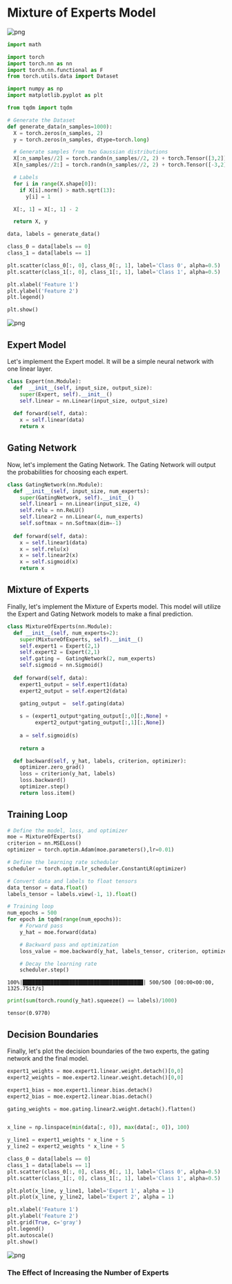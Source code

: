 # Mixture of Experts Model

![png](figures/moe.png)


```python
import math

import torch
import torch.nn as nn
import torch.nn.functional as F
from torch.utils.data import Dataset

import numpy as np
import matplotlib.pyplot as plt

from tqdm import tqdm
```


```python
# Generate the Dataset
def generate_data(n_samples=1000):
  X = torch.zeros(n_samples, 2)
  y = torch.zeros(n_samples, dtype=torch.long)

  # Generate samples from two Gaussian distributions
  X[:n_samples//2] = torch.randn(n_samples//2, 2) + torch.Tensor([3,2])
  X[n_samples//2:] = torch.randn(n_samples//2, 2) + torch.Tensor([-3,2])

  # Labels
  for i in range(X.shape[0]):
    if X[i].norm() > math.sqrt(13):
      y[i] = 1

  X[:, 1] = X[:, 1] - 2

  return X, y

data, labels = generate_data()
```


```python
class_0 = data[labels == 0]
class_1 = data[labels == 1]

plt.scatter(class_0[:, 0], class_0[:, 1], label='Class 0', alpha=0.5)
plt.scatter(class_1[:, 0], class_1[:, 1], label='Class 1', alpha=0.5)

plt.xlabel('Feature 1')
plt.ylabel('Feature 2')
plt.legend()

plt.show()
```


    
![png](figures/output_3_0.png)
    


## Expert Model

Let's implement the Expert model. It will be a simple neural network with one linear layer.


```python
class Expert(nn.Module):
  def  __init__(self, input_size, output_size): 
    super(Expert, self).__init__()
    self.linear = nn.Linear(input_size, output_size)
    
  def forward(self, data):
    x = self.linear(data)
    return x
```

## Gating Network

Now, let's implement the Gating Network. The Gating Network will output the probabilities for choosing each expert.


```python
class GatingNetwork(nn.Module):
  def __init__(self, input_size, num_experts):
    super(GatingNetwork, self).__init__()
    self.linear1 = nn.Linear(input_size, 4)
    self.relu = nn.ReLU()
    self.linear2 = nn.Linear(4, num_experts)
    self.softmax = nn.Softmax(dim=-1)
  
  def forward(self, data): 
    x = self.linear1(data)
    x = self.relu(x)
    x = self.linear2(x)
    x = self.sigmoid(x)
    return x
```

## Mixture of Experts

Finally, let's implement the Mixture of Experts model. This model will utilize the Expert and Gating Network models to make a final prediction.


```python
class MixtureOfExperts(nn.Module):
  def __init__(self, num_experts=2):
    super(MixtureOfExperts, self).__init__()  
    self.expert1 = Expert(2,1)
    self.expert2 = Expert(2,1)
    self.gating =  GatingNetwork(2, num_experts)
    self.sigmoid = nn.Sigmoid()
      
  def forward(self, data):
    expert1_output = self.expert1(data)
    expert2_output = self.expert2(data)  
    
    gating_output =  self.gating(data)

    s = (expert1_output*gating_output[:,0][:,None] + 
         expert2_output*gating_output[:,1][:,None])
    
    a = self.sigmoid(s)
    
    return a

  def backward(self, y_hat, labels, criterion, optimizer): 
    optimizer.zero_grad()
    loss = criterion(y_hat, labels)    
    loss.backward()
    optimizer.step()
    return loss.item()
```

## Training Loop



```python
# Define the model, loss, and optimizer
moe = MixtureOfExperts()
criterion = nn.MSELoss() 
optimizer = torch.optim.Adam(moe.parameters(),lr=0.01)

# Define the learning rate scheduler
scheduler = torch.optim.lr_scheduler.ConstantLR(optimizer) 

# Convert data and labels to float tensors
data_tensor = data.float()
labels_tensor = labels.view(-1, 1).float()

# Training loop
num_epochs = 500 
for epoch in tqdm(range(num_epochs)):
    # Forward pass
    y_hat = moe.forward(data)

    # Backward pass and optimization
    loss_value = moe.backward(y_hat, labels_tensor, criterion, optimizer)

    # Decay the learning rate
    scheduler.step()
```

    100%|███████████████████████████████████████| 500/500 [00:00<00:00, 1325.75it/s]



```python
print(sum(torch.round(y_hat).squeeze() == labels)/1000)
```

    tensor(0.9770)


## Decision Boundaries

Finally, let's plot the decision boundaries of the two experts, the gating network and the final model.


```python
expert1_weights = moe.expert1.linear.weight.detach()[0,0]
expert2_weights = moe.expert2.linear.weight.detach()[0,0]

expert1_bias = moe.expert1.linear.bias.detach()
expert2_bias = moe.expert2.linear.bias.detach()

gating_weights = moe.gating.linear2.weight.detach().flatten()
```


```python

x_line = np.linspace(min(data[:, 0]), max(data[:, 0]), 100)

y_line1 = expert1_weights * x_line + 5
y_line2 = expert2_weights * x_line + 5

class_0 = data[labels == 0]
class_1 = data[labels == 1]
plt.scatter(class_0[:, 0], class_0[:, 1], label='Class 0', alpha=0.5)
plt.scatter(class_1[:, 0], class_1[:, 1], label='Class 1', alpha=0.5)

plt.plot(x_line, y_line1, label='Expert 1', alpha = 1)
plt.plot(x_line, y_line2, label='Expert 2', alpha = 1)

plt.xlabel('Feature 1')
plt.ylabel('Feature 2')
plt.grid(True, c='gray')
plt.legend()
plt.autoscale()
plt.show()
```


    
![png](figures/output_15_0.png)
    


### The Effect of Increasing the Number of Experts


```python

```
